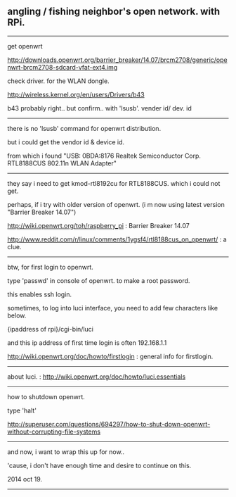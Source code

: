 ## angling / fishing neighbor's open network. with RPi.

---

get openwrt

<http://downloads.openwrt.org/barrier_breaker/14.07/brcm2708/generic/openwrt-brcm2708-sdcard-vfat-ext4.img>

check driver. for the WLAN dongle.

<http://wireless.kernel.org/en/users/Drivers/b43>

b43 probably right.. but confirm.. with 'lsusb'. vender id/ dev. id

---

there is no 'lsusb' command for openwrt distribution.

but i could get the vendor id & device id.

from which i found "USB: 0BDA:8176 Realtek Semiconductor Corp. RTL8188CUS 802.11n WLAN Adapter"

---

they say i need to get kmod-rtl8192cu for RTL8188CUS. which i could not get.

perhaps, if i try with older version of openwrt. (i m now using latest version "Barrier Breaker 14.07")

<http://wiki.openwrt.org/toh/raspberry_pi> : Barrier Breaker 14.07

<http://www.reddit.com/r/linux/comments/1ygsf4/rtl8188cus_on_openwrt/> : a clue.

---

btw, for first login to openwrt.

type 'passwd' in console of openwrt. to make a root password.

this enables ssh login.

sometimes, to log into luci interface, you need to add few characters like below.

{ipaddress of rpi}/cgi-bin/luci

and this ip address of first time login is often 192.168.1.1

<http://wiki.openwrt.org/doc/howto/firstlogin> : general info for firstlogin.

---

about luci. : <http://wiki.openwrt.org/doc/howto/luci.essentials>

---

how to shutdown openwrt.

type 'halt'

<http://superuser.com/questions/694297/how-to-shut-down-openwrt-without-corrupting-file-systems>

---

and now, i want to wrap this up for now..

'cause, i don't have enough time and desire to continue on this.

2014 oct 19.

---

